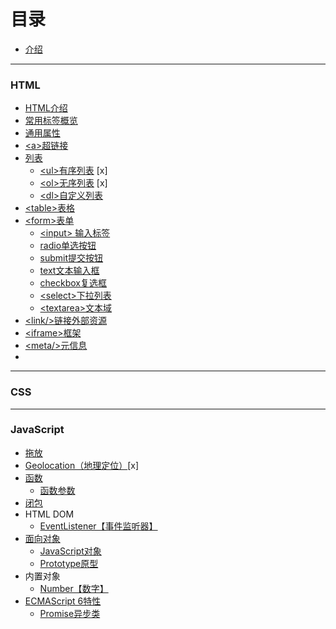 # 目录

* [介绍](README.md)

----
### HTML
* [HTML介绍](./HTML/intro.md)
* [常用标签概览](./HTML/often-label.md)
* [通用属性](./HTML/general-attributes.md)
* [&lt;a&gt;超链接](./HTML/labels/a.md)
* [列表](javascript:void)
  * [&lt;ul&gt;有序列表]() [x]
  * [&lt;ol&gt;无序列表]() [x]
  * [&lt;dl&gt;自定义列表](./HTML/labels/lists/dl.md)
* [&lt;table&gt;表格](./HTML/labels/table.md)
* [&lt;form&gt;表单](./HTML/labels/forms/form.md)
  * [&lt;input&gt; 输入标签](./HTML/labels/forms/input.md)
  * [radio单选按钮](./HTML/labels/forms/radio.md)
  * [submit提交按钮](./HTML/labels/forms/submit.md)
  * [text文本输入框](./HTML/labels/forms/text.md)
  * [checkbox复选框](./HTML/labels/forms/checkbox.md)
  * [&lt;select&gt;下拉列表](./HTML/labels/forms/select.md)
  * [&lt;textarea&gt;文本域](./HTML/labels/forms/textarea.md)
* [&lt;link/&gt;链接外部资源](./HTML/labels/link.md)
* [&lt;iframe&gt;框架](./HTML/labels/iframe.md)
* [&lt;meta/&gt;元信息](./HTML/labels/meta.md)
* 
----
### CSS

----

### JavaScript

* [拖放](./JavaScript/dragand_drop.md)
* [Geolocation（地理定位）]()[x]
* [函数](javascript:void)
  * [函数参数]()
* [闭包](./JavaScript/function-closures.md)
* HTML DOM
  * [EventListener【事件监听器】](./JavaScript/html-dom/eventlistener.md)
* [面向对象](javascript:void)
  * [JavaScript对象](./JavaScript/obj/intro.md)
  * [Prototype原型](./javascript/obj/prototype.md)
* 内置对象
  * [Number【数字】](./JavaScript/built-in-objects/number.md)
* [ECMAScript 6特性](javascript:void)
  * [Promise异步类](./JavaScript/es6/promise.md)